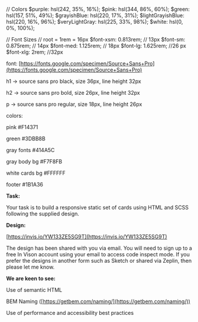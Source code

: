 // Colors
$purple: hsl(242, 35%, 16%);
$pink: hsl(344, 86%, 60%);
$green: hsl(157, 51%, 49%);
$grayishBlue: hsl(220, 17%, 31%);
$lightGrayishBlue: hsl(220, 16%, 96%);
$veryLightGray: hsl(225, 33%, 98%);
$white: hsl(0, 0%, 100%);

// Font Sizes
// root = 1rem = 16px
$font-xsm: 0.813rem; // 13px
$font-sm: 0.875rem; // 14px
$font-med: 1.125rem; // 18px
$font-lg: 1.625rem; //26 px
$font-xlg: 2rem; //32px


font: [https://fonts.google.com/specimen/Source+Sans+Pro](https://fonts.google.com/specimen/Source+Sans+Pro)


h1 → source sans pro black, size 36px, line height 32px

h2 → source sans pro bold, size 26px, line height 32px

p → source sans pro regular, size 18px, line height 26px

colors:

pink #F14371

green #3DBB8B

gray fonts #414A5C

gray body bg  #F7F8FB

white cards bg #FFFFFF

footer #1B1A36


**Task:**

Your task is to build a responsive static set of cards using HTML and SCSS following the supplied design.

**Design:**

[https://invis.io/YW133ZE5SG9T](https://invis.io/YW133ZE5SG9T)

The design has been shared with you via email. You will need to sign up to a free In Vison account using your email to access code inspect mode. If you prefer the designs in another form such as Sketch or shared via Zeplin, then please let me know.

**We are keen to see:**

Use of semantic HTML

BEM Naming ([https://getbem.com/naming/](https://getbem.com/naming/))

Use of performance and accessibility best practices
